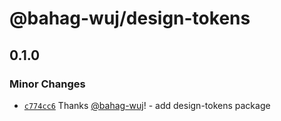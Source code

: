 # @bahag-wuj/design-tokens

## 0.1.0

### Minor Changes

- [`c774cc6`](https://github.com/bahag-buttf/bahag-design-system/commit/c774cc6b54bc0f2e406f46c2429090929073b934) Thanks [@bahag-wuj](https://github.com/bahag-wuj)! - add design-tokens package
